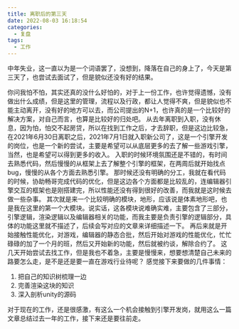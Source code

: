 ```yaml
---
title: 离职后的第三天
date: 2022-08-03 16:18:54
categories:
  - 复盘
tags:
  - 工作
---
```


中年失业，这一直以为是一个词语罢了，没想到，降落在自己的身上了，今天是第三天了，也尝试去面试了，但是貌似还没有好的结果。
<!--more-->
你问我怕不怕，其实还真的没什么好怕的，对于上一份工作，也许觉得遗憾，没有做出什么成绩，但是这里的管理，流程以及行政，都让人觉得不爽，但是貌似也不能主动离开，没有好的地方可以去，而公司提出的N+1，也许真的是一个比较好的解决方案，对自己而言，也算是比较好的归处吧。
从去年离职到入职，没有休息，因为怕，怕交不起房贷，所以在找到工作之后，才去辞职，但是这边比较急，在2021年6月30日离职之后，2021年7月1日就入职新公司了，这是一个引擎开发的岗位，也是一个新的尝试，主要是希望可以从底层更多的去了解一些游戏引擎，当然，也是希望可以得到更多的收入。
入职的时候环境氛围还是不错的，有时间去熟悉代码，然后慢慢的从框架上去了解整个引擎的框架，在两周后就开始找点bug，慢慢的从各个方面去熟悉引擎。
那时候还没有明确的分工，我就在看代码的时候，协助畅哥完成代码的优化，但是这边各个方面都是比较乱的，连编辑器引擎交互的框架也是刚搭建完，所以性能还没有得到很好的改善，而我就是这时候去做一些杂事。
其次就是来一个比较明确的模块，地形，应该说是体素地形吧，也是我在这里的第一个大模块。说实话，这各模块说难确实难，主要包含了三部分，引擎逻辑，渲染逻辑以及编辑器相关的功能，而我主要是负责引擎的逻辑部分，具体的功能这里就不描述了，后续会写对应的文章来详细描述一下。
再后来就是开始接触性能优化，对游戏，编辑器的静态合批，然后开始对游戏的性能优化，忙忙碌碌的加了一个月的班，然后又开始新的功能，然后就被约谈，解除合约了。
这几天开始尝试去找工作，但是我也不着急，主要是慢慢来，想要想清楚自己未来的路要怎么走，是不是还是要一直在游戏行业待呢？
感觉接下来要做的几件事情：
1. 把自己的知识树梳理一边
2. 完善渲染这块的知识
3. 深入剖析unity的源码

对于现在的工作，还是很感激，有这么一个机会接触到引擎开发岗，就用这么一篇文章总结过去一年的工作，接下来还是要往前走。